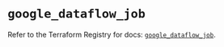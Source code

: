 # `google_dataflow_job`

Refer to the Terraform Registry for docs: [`google_dataflow_job`](https://registry.terraform.io/providers/hashicorp/google-beta/6.3.0/docs/resources/google_dataflow_job).
